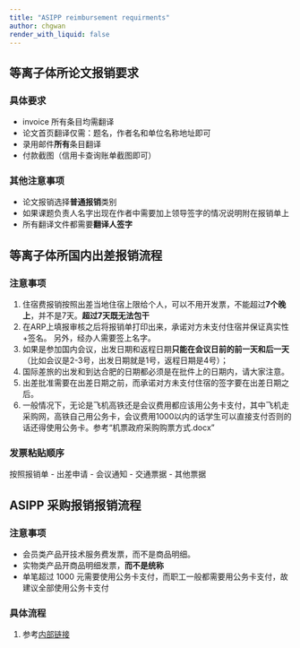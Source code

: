 ```yaml
---
title: "ASIPP reimbursement requirments"
author: chgwan
render_with_liquid: false
---
```

## 等离子体所论文报销要求
### 具体要求
- invoice 所有条目均需翻译
- 论文首页翻译仅需：题名，作者名和单位名称地址即可
- 录用邮件**所有**条目翻译
- 付款截图（信用卡查询账单截图即可）

### 其他注意事项
- 论文报销选择**普通报销**类别
- 如果课题负责人名字出现在作者中需要加上领导签字的情况说明附在报销单上
- 所有翻译文件都需要**翻译人签字**

## 等离子体所国内出差报销流程

### 注意事项
1. 住宿费报销按照出差当地住宿上限给个人，可以不用开发票，不能超过**7个晚上**，并不是7天。**超过7天既无法包干**
2. 在ARP上填报审核之后将报销单打印出来，承诺对方未支付住宿并保证真实性+签名。 另外，经办人需要签上名字。
3. 如果是参加国内会议，出发日期和返程日期**只能在会议日前的前一天和后一天**（比如会议是2-3号，出发日期就是1号，返程日期是4号）；
4. 国际差旅的出发和到达合肥的日期都必须是在批件上的日期内，请大家注意。
5. 出差批准需要在出差日期之前，而承诺对方未支付住宿的签字要在出差日期之后。
6. 一般情况下，无论是飞机高铁还是会议费用都应该用公务卡支付，其中飞机走采购网，高铁自己用公务卡，会议费用1000以内的话学生可以直接支付否则的话还得使用公务卡。参考“机票政府采购购票方式.docx”

### 发票粘贴顺序
按照报销单 - 出差申请 - 会议通知 - 交通票据 - 其他票据

## ASIPP 采购报销报销流程

### 注意事项
- 会员类产品开技术服务费发票，而不是商品明细。
- 实物类产品开商品明细发票，**而不是统称**
- 单笔超过 1000 元需要使用公务卡支付，而职工一般都需要用公务卡支付，故建议全部使用公务卡支付

### 具体流程
1. 参考[内部链接](https://1drv.ms/w/c/46321c5550c2ab65/EWWrwlBVHDIggEacgAAAAAAB2siiEcbJuvx6B8sx9L6lHQ?e=7uIMer)
